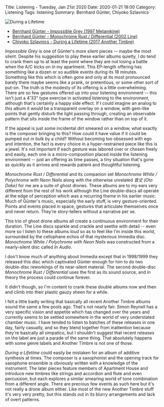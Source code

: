 Title: Listening - Tuesday, Jan 21st 2020
Date: 2020-01-21 18:00
Category: Listening
Tags: listening
Summary: Bernhard Günter, Chiyoko Szlavnics


![During a Lifetime](/images/duringalifetime.jpg)

- [Bernhard Günter - Impossible Grey (1997 Metamkine)](https://www.discogs.com/Bernhard-G%C3%BCnter-Impossible-Grey/release/260713)
- [Bernhard Günter - Monochrome Rust / Differential (2002 Line)](https://www.discogs.com/Bernhard-G%C3%BCnter-Monochrome-Rust-Differential/release/294612)
- [Chiyoko Szlavnics - During a Lifetime (2017 Another Timbre)](https://www.discogs.com/Chiyoko-Szlavnics-During-A-Lifetime/release/9906737)


_Impossible Grey_ is one of Günter's more silent pieces -- maybe the most silent. Despite his suggestion to play these earlier albums quietly, 
I do tend to crank them up to at least the point where they are not losing a battle when the A/C kicks on in my apartment. This EP-length 
offering has something like a dozen or so audible events during its 18 minutes. Something like this which is often gone and only at its most 
pronounced barely there maybe seems like a prank, or pretentious, or some other sort of put-on. The truth is the modesty of its offering is 
a little overwhelming. There are so few gestures offered up into your listening environment -- this isn't just a 4'33" type exercise in activated 
listening to the environment, although that's certainly a happy side effect. If I could imagine an analog to this album it would be a transparent overlay
on a window, with gem-like points that gently disturb the light passing through, creating an observable pattern that sits inside the frame of the window
rather than on top of it. 

If the appeal is just some incidental dirt smeared on a window, what exactly is the composer bringing to this? How could it have value if it could be 
pumped out in bulk by a child? Without becoming too obsessed with ego and intention, the fact is every choice in a hyper-restrained piece like this is 
a jewel. It's not important if each gesture was labored over or chosen freely and easily, each one is a micro-composition placed inside the listening 
environment -- just an offering as time passes, a tiny situation that's gone as quickly as it arrives and rewards patient and thoughtful listening.

_Monochrome Rust / Differential_ and its companion set _Monochrome White / Polychrome with Neon Nails_ along with the otherwise unrelated _音丈 (Oto Dake)_
for me are a suite of ghost drones. These albums are to my ears very different from the rest of his work although the Line double-discs all operate at 
the edge of perception which was a recurring theme in his earlier music. Much of Günter's music, especially the early stuff, is very gesture-oriented. 
Points and events placed in space, gestures that articulate themselves once and never return. They're story-tellers without a narrative per se. 

This trio of ghost drone albums all create a continuous environment for their duration. The Line discs sparkle and crackle and seethe with detail -- 
even more so I listen to these albums _loud_ so as to feel like I'm inside this world, surrounded by the cellophane echos of that mysterious Immedia
disc. _Monochrome White / Polychrome with Neon Nails_ was constructed from a nearly-silent disc called _In Audio_. 

I don't know much of anything about Immedia except that in 1998/1999 they released this disc which captivated Günter enough for him to do two double-disc 
reworkings of its near-silent material. The second double-disc _Monochrome Rust / Differential_ uses the first as its sound source, and in theory the 
process could continue forever. 

It didn't though, so I'm content to crank these double albums now and then and climb into their plastic gauzy sheen for a while.

I felt a little badly writing that basically all recent Another Timbre albums sound the same a few posts ago. That's not nearly fair. Simon Reynell 
has a very specific vision and appetite which has changed over the years and currently seems to be settled somewhere in the world of very 
understated chamber music. I have tended to listen to batches of these releases in one day, fairly casually, and so they blend together from 
inattention because they're basically all simpatico, but I shouldn't suggest that recent releases on the label are just a parade of the same thing.
That absolutely happens with some genre labels and Another Timbre is not one of those.

_During a Lifetime_ could easily be mistaken for an album of additive synthesis at times. The composer is a saxophonist and the opening track for 
saxophone ensemble is obviously written with a knowledge of the instrument. The later pieces feature members of Apartment House and introduce new 
timbres like strings and accordion and flute and even percussion, but each explores a similar smearing world of tone combination from a different 
angle. There are precious few events as such here but it's not really a drone album either. Like most of the new Another Timbre stuff it's very very 
pretty, but this stands out in its blurry arrangements and lack of overt patterns. 

